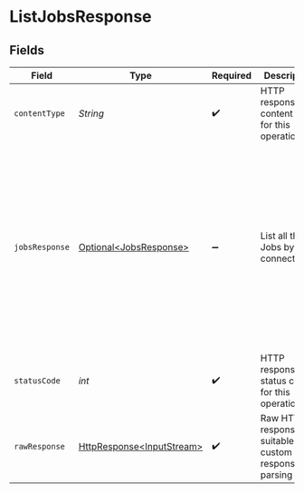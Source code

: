 # ListJobsResponse


## Fields

| Field                                                                                                                                                                                                                                                                                | Type                                                                                                                                                                                                                                                                                 | Required                                                                                                                                                                                                                                                                             | Description                                                                                                                                                                                                                                                                          | Example                                                                                                                                                                                                                                                                              |
| ------------------------------------------------------------------------------------------------------------------------------------------------------------------------------------------------------------------------------------------------------------------------------------ | ------------------------------------------------------------------------------------------------------------------------------------------------------------------------------------------------------------------------------------------------------------------------------------ | ------------------------------------------------------------------------------------------------------------------------------------------------------------------------------------------------------------------------------------------------------------------------------------ | ------------------------------------------------------------------------------------------------------------------------------------------------------------------------------------------------------------------------------------------------------------------------------------ | ------------------------------------------------------------------------------------------------------------------------------------------------------------------------------------------------------------------------------------------------------------------------------------ |
| `contentType`                                                                                                                                                                                                                                                                        | *String*                                                                                                                                                                                                                                                                             | :heavy_check_mark:                                                                                                                                                                                                                                                                   | HTTP response content type for this operation                                                                                                                                                                                                                                        |                                                                                                                                                                                                                                                                                      |
| `jobsResponse`                                                                                                                                                                                                                                                                       | [Optional\<JobsResponse>](../../models/shared/JobsResponse.md)                                                                                                                                                                                                                       | :heavy_minus_sign:                                                                                                                                                                                                                                                                   | List all the Jobs by connectionId.                                                                                                                                                                                                                                                   | {<br/>"next": "https://api.airbyte.com/v1/jobs?limit=5\u0026offset=10",<br/>"previous": "https://api.airbyte.com/v1/jobs?limit=5\u0026offset=0",<br/>"data": [<br/>{<br/>"id": "18dccc91-0ab1-4f72-9ed7-0b8fc27c5826",<br/>"status": "running",<br/>"jobType": "sync",<br/>"startTime": "2023-03-25T01:30:50Z"<br/>}<br/>]<br/>} |
| `statusCode`                                                                                                                                                                                                                                                                         | *int*                                                                                                                                                                                                                                                                                | :heavy_check_mark:                                                                                                                                                                                                                                                                   | HTTP response status code for this operation                                                                                                                                                                                                                                         |                                                                                                                                                                                                                                                                                      |
| `rawResponse`                                                                                                                                                                                                                                                                        | [HttpResponse\<InputStream>](https://docs.oracle.com/en/java/javase/11/docs/api/java.net.http/java/net/http/HttpResponse.html)                                                                                                                                                       | :heavy_check_mark:                                                                                                                                                                                                                                                                   | Raw HTTP response; suitable for custom response parsing                                                                                                                                                                                                                              |                                                                                                                                                                                                                                                                                      |